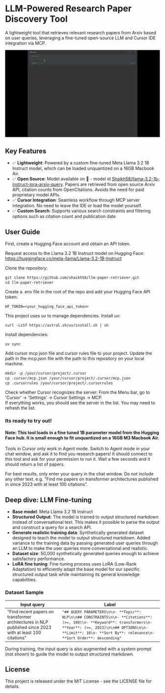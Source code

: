 # LLM-Powered Research Paper Discovery Tool

A lightweight tool that retrieves relevant research papers from Arxiv based on user queries, leveraging a fine-tuned open-source LLM and Cursor IDE integration via MCP.

![Demo](misc/demo-video.gif)

## Key Features

- ✅ **Lightweight**: Powered by a custom fine-tuned Meta Llama 3.2 1B Instruct model, which can be loaded unquantized on a 16GB Macbook Air.
- ✅ **Open Source**: Model available on 🤗 - model id [Shaikh58/llama-3.2-1b-instruct-lora-arxiv-query](https://huggingface.co/Shaikh58/llama-3.2-1b-instruct-lora-arxiv-query).  Papers are retrieved from open source Arxiv API, citation counts from OpenCitations. Avoids the need for paid proprietary model APIs.
- ✅ **Cursor Integration**: Seamless workflow through MCP server integration. No need to leave the IDE or load the model yourself.
- ✅ **Custom Search**: Supports various search constraints and filtering options such as citation count and publication date


## User Guide
First, create a Hugging Face account and obtain an API token.

Request access to the Llama 3.2 1B Instruct model on Hugging Face: https://huggingface.co/meta-llama/Llama-3.2-1B-Instruct

Clone the repository: 
```
git clone https://github.com/shaikh58/llm-paper-retriever.git
cd llm-paper-retriever
```
Create a .env file in the root of the repo and add your Hugging Face API token:
```
HF_TOKEN=<your_hugging_face_api_token>
```
This project uses uv to manage dependencies. Install uv:
```
curl -LsSf https://astral.sh/uv/install.sh | sh
```
Install dependencies: 
```
uv sync
```
Add cursor mcp json file and cursor rules file to your project. Update the path in the mcp.json file with the path to this repository on your local machine. 
```
mkdir -p /your/cursor/project/.cursor
cp .cursor/mcp.json /your/cursor/project/.cursor/mcp.json
cp .cursorrules /your/cursor/project/.cursorrules
```

Check whether Cursor recognizes the server: From the Menu bar, go to 'Cursor' -> 'Settings' -> Cursor Settings -> MCP.\
If everything works, you should see the server in the list. You may need to refresh the list.

### Its ready to try out!

#### Note: This tool loads in a fine tuned 1B parameter model from the Hugging Face hub. It is small enough to fit unquantized on a 16GB M3 Macbook Air. 

Tools in Cursor only work in Agent mode. Switch to Agent mode in your chat window, and ask it to find you research papers! It should connect to this tool and ask 
for your permission to run it. Wait a few seconds and it should return a list of papers.

For best results, only enter your query in the chat window. Do not include any other text. e.g. "Find me papers on transformer architectures published in since 2023 with at least 100 citations".


## Deep dive: LLM Fine-tuning

- **Base model**: Meta Llama 3.2 1B Instruct
- **Structured Output**: The model is trained to output structured markdown instead of conversational text. This makes it possible to parse the output and construct a query for a search API.
- **Generate realistic training data**: Synthetically generated dataset designed to teach the model to output structured markdown. Added variance to the training data by passing generated user queries through an LLM to make the user queries more conversational and realistic.
- **Dataset size**: 50,000 synthetically generated queries enough to achieve satisfactory performance.
- **LoRA fine tuning**: Fine-tuning process uses LoRA (Low-Rank Adaptation) to efficiently adapt the base model for our specific structured output task while maintaining its general knowledge capabilities.


### Dataset Sample

| Input query | Label |
|------------|------------------------------|
| "Find recent papers on transformer architectures in NLP published since 2023 with at least 100 citations" | ```"## QUERY PARAMETERS\n\n- **Topic**: NLP\n\n## CONSTRAINTS\n\n- **Citations**: (>=, 100)\n- **Keyword**: transformers\n- **Year**: (>=, 2023)\n\n## OPTIONS\n\n- **Limit**: 10\n- **Sort By**: relevance\n- **Sort Order**: descending"``` | 

During training, the input query is also augmented with a system prompt (not shown) to guide the model to output structured markdown.

## License

This project is released under the MIT License - see the LICENSE file for details.